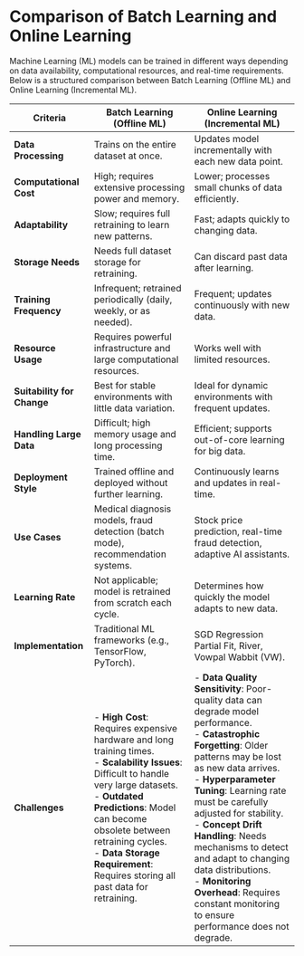 # Comparison of Batch Learning and Online Learning  

Machine Learning (ML) models can be trained in different ways depending on data availability, computational resources, and real-time requirements. Below is a structured comparison between Batch Learning (Offline ML) and Online Learning (Incremental ML).  

| **Criteria**               | **Batch Learning (Offline ML)**                                  | **Online Learning (Incremental ML)**                         |
|---------------------------|----------------------------------------------------------------|------------------------------------------------------------|
| **Data Processing**       | Trains on the entire dataset at once.                         | Updates model incrementally with each new data point.      |
| **Computational Cost**    | High; requires extensive processing power and memory.         | Lower; processes small chunks of data efficiently.        |
| **Adaptability**          | Slow; requires full retraining to learn new patterns.        | Fast; adapts quickly to changing data.                   |
| **Storage Needs**        | Needs full dataset storage for retraining.                    | Can discard past data after learning.                     |
| **Training Frequency**   | Infrequent; retrained periodically (daily, weekly, or as needed). | Frequent; updates continuously with new data.            |
| **Resource Usage**       | Requires powerful infrastructure and large computational resources. | Works well with limited resources.                        |
| **Suitability for Change** | Best for stable environments with little data variation.    | Ideal for dynamic environments with frequent updates.    |
| **Handling Large Data**  | Difficult; high memory usage and long processing time.        | Efficient; supports out-of-core learning for big data.    |
| **Deployment Style**     | Trained offline and deployed without further learning.        | Continuously learns and updates in real-time.            |
| **Use Cases**           | Medical diagnosis models, fraud detection (batch mode), recommendation systems. | Stock price prediction, real-time fraud detection, adaptive AI assistants. |
| **Learning Rate**       | Not applicable; model is retrained from scratch each cycle.   | Determines how quickly the model adapts to new data.     |
| **Implementation**      | Traditional ML frameworks (e.g., TensorFlow, PyTorch).         | SGD Regression Partial Fit, River, Vowpal Wabbit (VW).    |
| **Challenges**          | - **High Cost**: Requires expensive hardware and long training times. <br> - **Scalability Issues**: Difficult to handle very large datasets. <br> - **Outdated Predictions**: Model can become obsolete between retraining cycles. <br> - **Data Storage Requirement**: Requires storing all past data for retraining. | - **Data Quality Sensitivity**: Poor-quality data can degrade model performance. <br> - **Catastrophic Forgetting**: Older patterns may be lost as new data arrives. <br> - **Hyperparameter Tuning**: Learning rate must be carefully adjusted for stability. <br> - **Concept Drift Handling**: Needs mechanisms to detect and adapt to changing data distributions. <br> - **Monitoring Overhead**: Requires constant monitoring to ensure performance does not degrade. |

